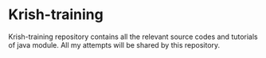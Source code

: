 # Krish-training
Krish-training repository contains all the relevant source codes and tutorials of java module. All my attempts will be shared by this repository.

